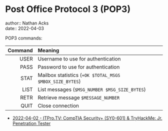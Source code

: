 # Post Office Protocol 3 (POP3)

author:: Nathan Acks  
date:: 2022-04-03

POP3 commands:

| Command | Meaning                                                 |
| -------:|:------------------------------------------------------- |
|    USER | Username to use for authentication                      |
|    PASS | Password to use for authentication                      |
|    STAT | Mailbox statistics (`+OK $TOTAL_MSGS $MBOX_SIZE_BYTES`) |
|    LIST | List messages (`$MSG_NUMBER $MSG_SIZE_BYTES`)           |
|    RETR | Retrieve message `$MESSAGE_NUMBER`                      |
|    QUIT | Close connection                                        |

* [2022-04-02 - ITPro.TV: CompTIA Security+ (SY0-601) & TryHackMe: Jr. Penetration Tester](../log/2022-04-02-itprotv-comptia-security-plus-and-tryhackme-jr-penetration-tester.md)
